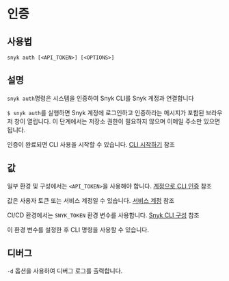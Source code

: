 # 인증

## 사용법

`snyk auth [<API_TOKEN>] [<OPTIONS>]`

## 설명

`snyk auth`명령은 시스템을 인증하여 Snyk CLI를 Snyk 계정과 연결합니다

`$ snyk auth`를 실행하면 Snyk 계정에 로그인하고 인증하라는 메시지가 포함된 브라우저 창이 열립니다. 이 단계에서는 저장소 권한이 필요하지 않으며 이메일 주소만 있으면 됩니다.

인증이 완료되면 CLI 사용을 시작할 수 있습니다. [CLI 시작하기](../cli.md) 참조

## 값

일부 환경 및 구성에서는 `<API_TOKEN>`을 사용해야 합니다. [계정으로 CLI 인증](../cli-3.md) 참조

값은 사용자 토큰 또는 서비스 계정일 수 있습니다. [서비스 계정](../../integrations/managing-integrations/service-accounts.md) 참조

CI/CD 환경에서는 `SNYK_TOKEN` 환경 변수를 사용합니다. [Snyk CLI 구성](../snyk-cli.md) 참조

이 환경 변수를 설정한 후 CLI 명령을 사용할 수 있습니다.

## 디버그

`-d` 옵션을 사용하여 디버그 로그를 출력합니다.
